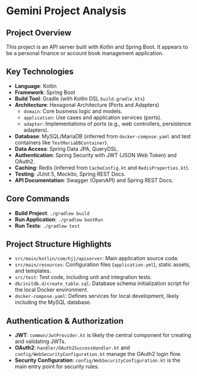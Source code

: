 # Gemini Project Analysis

## Project Overview
This project is an API server built with Kotlin and Spring Boot. It appears to be a personal finance or account book management application.

## Key Technologies
- **Language**: Kotlin
- **Framework**: Spring Boot
- **Build Tool**: Gradle (with Kotlin DSL `build.gradle.kts`)
- **Architecture**: Hexagonal Architecture (Ports and Adapters)
  - `domain`: Core business logic and models.
  - `application`: Use cases and application services (ports).
  - `adapter`: Implementations of ports (e.g., web controllers, persistence adapters).
- **Database**: MySQL/MariaDB (inferred from `docker-compose.yaml` and test containers like `TestMariaDBContainer`).
- **Data Access**: Spring Data JPA, QueryDSL.
- **Authentication**: Spring Security with JWT (JSON Web Token) and OAuth2.
- **Caching**: Redis (inferred from `CacheConfig.kt` and `RedisProperties.kt`).
- **Testing**: JUnit 5, Mockito, Spring REST Docs.
- **API Documentation**: Swagger (OpenAPI) and Spring REST Docs.

## Core Commands
- **Build Project**: `./gradlew build`
- **Run Application**: `./gradlew bootRun`
- **Run Tests**: `./gradlew test`

## Project Structure Highlights
- `src/main/kotlin/com/hjj/apiserver`: Main application source code.
- `src/main/resources`: Configuration files (`application.yml`), static assets, and templates.
- `src/test`: Test code, including unit and integration tests.
- `db/initdb.d/create_table.sql`: Database schema initialization script for the local Docker environment.
- `docker-compose.yaml`: Defines services for local development, likely including the MySQL database.

## Authentication & Authorization
- **JWT**: `common/JwtProvider.kt` is likely the central component for creating and validating JWTs.
- **OAuth2**: `handler/OAuth2SuccessHandler.kt` and `config/WebSecurityConfiguration.kt` manage the OAuth2 login flow.
- **Security Configuration**: `config/WebSecurityConfiguration.kt` is the main entry point for security rules.
